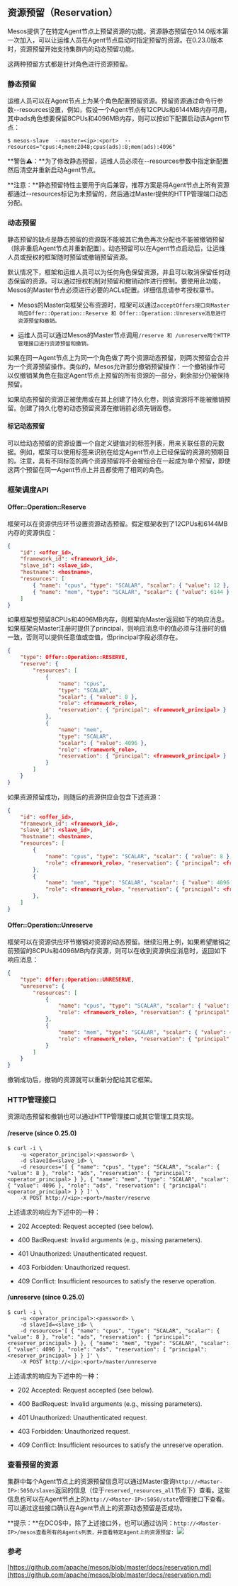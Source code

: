 ## 资源预留（Reservation）

Mesos提供了在特定Agent节点上预留资源的功能。资源静态预留在0.14.0版本第一次加入，可以让运维人员在Agent节点启动时指定预留的资源。在0.23.0版本时，资源预留开始支持集群内的动态预留功能。

这两种预留方式都是针对角色进行资源预留。

### 静态预留

运维人员可以在Agent节点上为某个角色配置预留资源。预留资源通过命令行参数--resources设置，例如，假设一个Agent节点有12CPUs和6144MB内存可用，其中ads角色想要保留8CPUs和4096MB内存，则可以按如下配置启动该Agent节点：

```
$ mesos-slave  --master=<ip>:<port>  --resources="cpus:4;mem:2048;cpus(ads):8;mem(ads):4096"
```

**警告⚠️：**为了修改静态预留，运维人员必须在--resources参数中指定新配置然后清空并重新启动Agent节点。

**注意：**静态预留特性主要用于向后兼容，推荐方案是将Agent节点上所有资源都通过--resources标记为未预留的，然后通过Master提供的HTTP管理端口动态分配。

### 动态预留

静态预留的缺点是静态预留的资源既不能被其它角色再次分配也不能被撤销预留（除非重启Agent节点并重新配置）。动态预留可以在Agent节点启动后，让运维人员或授权的框架随时预留或撤销预留资源。

默认情况下，框架和运维人员可以为任何角色保留资源，并且可以取消保留任何动态保留的资源。可以通过授权机制对预留和撤销动作进行控制。要使用此功能，Mesos的Master节点必须进行必要的ACLs配置。详细信息请参考授权章节。

* Mesos的Master向框架公布资源时，框架可以通过`acceptOffers接口向Master响应Offer::Operation::Reserve 和 Offer::Operation::Unreserve消息进行资源预留和撤销。`

* 运维人员可以通过Mesos的Master节点调用`/reserve 和 /unreserve两个HTTP管理接口进行资源预留和撤销。`


如果在同一Agent节点上为同一个角色做了两个资源动态预留，则两次预留会合并为一个资源预留操作。类似的，Mesos允许部分撤销预留操作：一个撤销操作可以仅撤销某角色在指定Agent节点上预留的所有资源的一部分，剩余部分仍被保持预留。

如果动态预留的资源正被使用或在其上创建了持久化卷，则该资源将不能被撤销预留。创建了持久化卷的动态预留资源在撤销前必须先销毁卷。

#### 标记动态预留

可以给动态预留的资源设置一个自定义键值对的标签列表，用来关联任意的元数据。例如，框架可以使用标签来识别在给定Agent节点上已经保留的资源的预期目的。注意，具有不同标签的两个资源预留将不会被组合在一起成为单个预留，即使这两个预留在同一Agent节点上并且都使用了相同的角色。

### 框架调度API

#### Offer::Operation::Reserve

框架可以在资源供应环节设置资源动态预留。假定框架收到了12CPUs和6144MB内存的资源供应：

```json
{ 
    "id": <offer_id>, 
    "framework_id": <framework_id>, 
    "slave_id": <slave_id>, 
    "hostname": <hostname>, 
    "resources": [ 
        { "name": "cpus", "type": "SCALAR", "scalar": { "value": 12 }, "role": "*", }, 
        { "name": "mem", "type": "SCALAR", "scalar": { "value": 6144 }, "role": "*", } 
    ] 
}
```

如果框架想预留8CPUs和4096MB内存，则框架向Master返回如下的响应消息。如果框架向Master注册时提供了principal，则响应消息中的值必须与注册时的值一致，否则可以提供任意值或空值，但principal字段必须存在。

```json
{ 
    "type": Offer::Operation::RESERVE, 
    "reserve": { 
        "resources": [ 
            { 
                "name": "cpus", 
                "type": "SCALAR", 
                "scalar": { "value": 8 }, 
                "role": <framework_role>, 
                "reservation": { "principal": <framework_principal> } 
            }, 
            { 
                "name": "mem", 
                "type": "SCALAR", 
                "scalar": { "value": 4096 }, 
                "role": <framework_role>, 
                "reservation": { "principal": <framework_principal> } 
            } 
        ] 
    } 
}
```

如果资源预留成功，则随后的资源供应会包含下述资源：

```json
{ 
    "id": <offer_id>, 
    "framework_id": <framework_id>, 
    "slave_id": <slave_id>, 
    "hostname": <hostname>, 
    "resources": [ 
        { 
            "name": "cpus", "type": "SCALAR", "scalar": { "value": 8 }, 
            "role": <framework_role>, "reservation": { "principal": <framework_principal> } 
        }, 
        { 
            "name": "mem", "type": "SCALAR", "scalar": { "value": 4096 }, 
            "role": <framework_role>, "reservation": { "principal": <framework_principal> } 
        }, 
    ] 
}
```

#### Offer::Operation::Unreserve

框架可以在资源供应环节撤销对资源的动态预留。继续沿用上例，如果希望撤销之前预留的8CPUs和4096MB内存资源，则可以在收到资源供应消息时，返回如下响应消息：

```json
{ 
    "type": Offer::Operation::UNRESERVE, 
    "unreserve": { 
        "resources": [ 
            { 
                "name": "cpus", "type": "SCALAR", "scalar": { "value": 8 }, 
                "role": <framework_role>, "reservation": { "principal": <framework_principal> } 
            }, 
            { 
                "name": "mem", "type": "SCALAR", "scalar": { "value": 4096 }, 
                "role": <framework_role>, "reservation": { "principal": <framework_principal> } 
            } 
        ] 
    } 
}
```

撤销成功后，撤销的资源就可以重新分配给其它框架。

### HTTP管理接口

资源动态预留和撤销也可以通过HTTP管理接口或其它管理工具实现。

#### /reserve \(since 0.25.0\)

```
$ curl -i \ 
    -u <operator_principal>:<password> \ 
    -d slaveId=<slave_id> \ 
    -d resources='[ { "name": "cpus", "type": "SCALAR", "scalar": { "value": 8 }, "role": "ads", "reservation": { "principal": <operator_principal> } }, { "name": "mem", "type": "SCALAR", "scalar": { "value": 4096 }, "role": "ads", "reservation": { "principal": <operator_principal> } } ]' \ 
    -X POST http://<ip>:<port>/master/reserve
```

上述请求的响应为下述中的一种：

* 202 Accepted: Request accepted \(see below\).

* 400 BadRequest: Invalid arguments \(e.g., missing parameters\).

* 401 Unauthorized: Unauthenticated request.

* 403 Forbidden: Unauthorized request.

* 409 Conflict: Insufficient resources to satisfy the reserve operation.


#### /unreserve \(since 0.25.0\)

```
$ curl -i \ 
    -u <operator_principal>:<password> \ 
    -d slaveId=<slave_id> \ 
    -d resources='[ { "name": "cpus", "type": "SCALAR", "scalar": { "value": 8 }, "role": "ads", "reservation": { "principal": <reserver_principal> } }, { "name": "mem", "type": "SCALAR", "scalar": { "value": 4096 }, "role": "ads", "reservation": { "principal": <reserver_principal> } } ]' \ 
    -X POST http://<ip>:<port>/master/unreserve
```

上述请求的响应为下述中的一种：

* 202 Accepted: Request accepted \(see below\).

* 400 BadRequest: Invalid arguments \(e.g., missing parameters\).

* 401 Unauthorized: Unauthenticated request.

* 403 Forbidden: Unauthorized request.

* 409 Conflict: Insufficient resources to satisfy the unreserve operation.


### 查看预留的资源

集群中每个Agent节点上的资源预留信息可以通过Master查询`http://<Master-IP>:5050/slaves`返回的信息（位于`reserved_resources_all`节点下）查看。这些信息也可以在Agent节点上的`http://<Master-IP>:5050/state`管理接口下查看。可以通过这些接口确认在Agent节点上的资源动态预留是否成功。

**提示：**在DCOS中，除了上述接口外，也可以通过访问：`http://<Master-IP>/mesos查看所有的Agents列表，并查看特定Agent上的资源预留:
`![](/assets/dcos-mesos-agents.png)

### 参考

[https://github.com/apache/mesos/blob/master/docs/reservation.md](https://github.com/apache/mesos/blob/master/docs/reservation.md)

